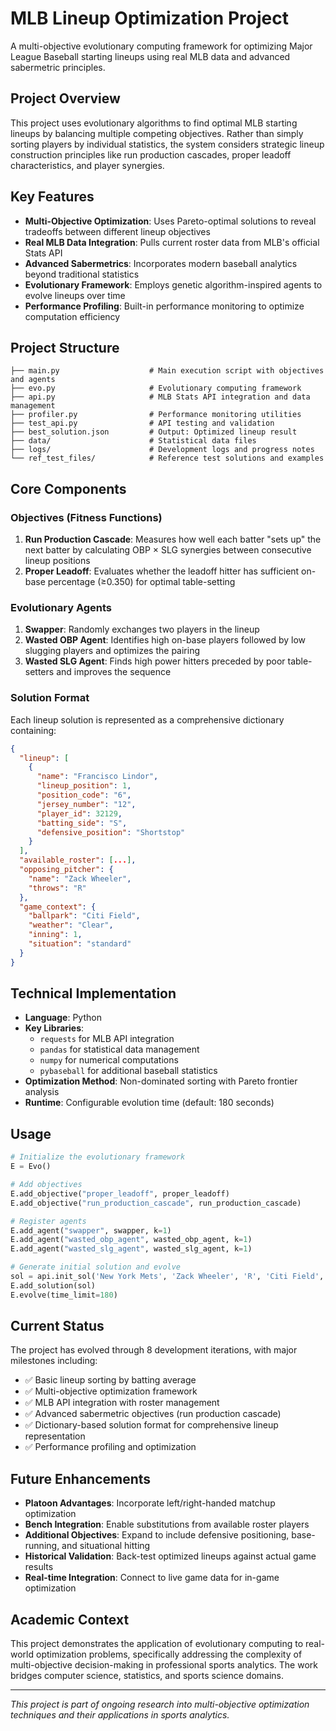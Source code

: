 # MLB Lineup Optimization Project

A multi-objective evolutionary computing framework for optimizing Major League Baseball starting lineups using real MLB data and advanced sabermetric principles.

## Project Overview

This project uses evolutionary algorithms to find optimal MLB starting lineups by balancing multiple competing objectives. Rather than simply sorting players by individual statistics, the system considers strategic lineup construction principles like run production cascades, proper leadoff characteristics, and player synergies.

## Key Features

- **Multi-Objective Optimization**: Uses Pareto-optimal solutions to reveal tradeoffs between different lineup objectives
- **Real MLB Data Integration**: Pulls current roster data from MLB's official Stats API
- **Advanced Sabermetrics**: Incorporates modern baseball analytics beyond traditional statistics
- **Evolutionary Framework**: Employs genetic algorithm-inspired agents to evolve lineups over time
- **Performance Profiling**: Built-in performance monitoring to optimize computation efficiency

## Project Structure

```
├── main.py                    # Main execution script with objectives and agents
├── evo.py                     # Evolutionary computing framework
├── api.py                     # MLB Stats API integration and data management
├── profiler.py                # Performance monitoring utilities
├── test_api.py                # API testing and validation
├── best_solution.json         # Output: Optimized lineup result
├── data/                      # Statistical data files
├── logs/                      # Development logs and progress notes
└── ref_test_files/            # Reference test solutions and examples
```

## Core Components

### Objectives (Fitness Functions)

1. **Run Production Cascade**: Measures how well each batter "sets up" the next batter by calculating OBP × SLG synergies between consecutive lineup positions
2. **Proper Leadoff**: Evaluates whether the leadoff hitter has sufficient on-base percentage (≥0.350) for optimal table-setting

### Evolutionary Agents

1. **Swapper**: Randomly exchanges two players in the lineup
2. **Wasted OBP Agent**: Identifies high on-base players followed by low slugging players and optimizes the pairing
3. **Wasted SLG Agent**: Finds high power hitters preceded by poor table-setters and improves the sequence

### Solution Format

Each lineup solution is represented as a comprehensive dictionary containing:

```json
{
  "lineup": [
    {
      "name": "Francisco Lindor",
      "lineup_position": 1,
      "position_code": "6",
      "jersey_number": "12",
      "player_id": 32129,
      "batting_side": "S",
      "defensive_position": "Shortstop"
    }
  ],
  "available_roster": [...],
  "opposing_pitcher": {
    "name": "Zack Wheeler",
    "throws": "R"
  },
  "game_context": {
    "ballpark": "Citi Field",
    "weather": "Clear",
    "inning": 1,
    "situation": "standard"
  }
}
```

## Technical Implementation

- **Language**: Python
- **Key Libraries**: 
  - `requests` for MLB API integration
  - `pandas` for statistical data management
  - `numpy` for numerical computations
  - `pybaseball` for additional baseball statistics
- **Optimization Method**: Non-dominated sorting with Pareto frontier analysis
- **Runtime**: Configurable evolution time (default: 180 seconds)

## Usage

```python
# Initialize the evolutionary framework
E = Evo()

# Add objectives
E.add_objective("proper_leadoff", proper_leadoff)
E.add_objective("run_production_cascade", run_production_cascade)

# Register agents
E.add_agent("swapper", swapper, k=1)
E.add_agent("wasted_obp_agent", wasted_obp_agent, k=1)
E.add_agent("wasted_slg_agent", wasted_slg_agent, k=1)

# Generate initial solution and evolve
sol = api.init_sol('New York Mets', 'Zack Wheeler', 'R', 'Citi Field', 'Clear')
E.add_solution(sol)
E.evolve(time_limit=180)
```

## Current Status

The project has evolved through 8 development iterations, with major milestones including:

- ✅ Basic lineup sorting by batting average
- ✅ Multi-objective optimization framework
- ✅ MLB API integration with roster management
- ✅ Advanced sabermetric objectives (run production cascade)
- ✅ Dictionary-based solution format for comprehensive lineup representation
- ✅ Performance profiling and optimization

## Future Enhancements

- **Platoon Advantages**: Incorporate left/right-handed matchup optimization
- **Bench Integration**: Enable substitutions from available roster players
- **Additional Objectives**: Expand to include defensive positioning, base-running, and situational hitting
- **Historical Validation**: Back-test optimized lineups against actual game results
- **Real-time Integration**: Connect to live game data for in-game optimization

## Academic Context

This project demonstrates the application of evolutionary computing to real-world optimization problems, specifically addressing the complexity of multi-objective decision-making in professional sports analytics. The work bridges computer science, statistics, and sports science domains.

---

*This project is part of ongoing research into multi-objective optimization techniques and their applications in sports analytics.*
